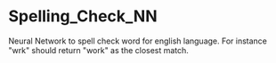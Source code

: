 # Spelling_Check_NN
Neural Network to spell check word for english language. For instance "wrk" should return "work" as the closest match.
